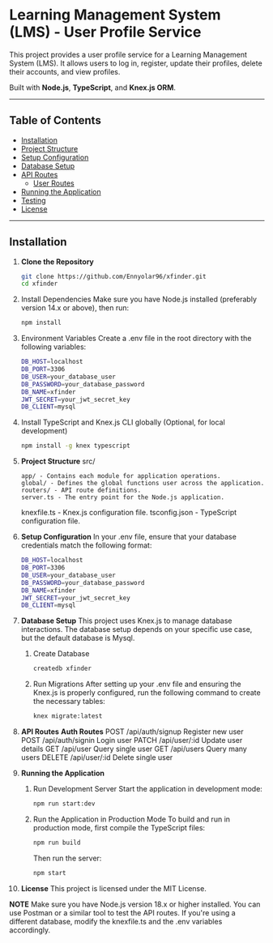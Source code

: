 # Learning Management System (LMS) - User Profile Service

This project provides a user profile service for a Learning Management System (LMS). It allows users to log in, register, update their profiles, delete their accounts, and view profiles.

Built with **Node.js**, **TypeScript**, and **Knex.js ORM**.

---

## Table of Contents

- [Installation](#installation)
- [Project Structure](#project-structure)
- [Setup Configuration](#setup-configuration)
- [Database Setup](#database-setup)
- [API Routes](#api-routes)
  - [User Routes](#user-routes)
- [Running the Application](#running-the-application)
- [Testing](#testing)
- [License](#license)

---

## Installation

1.  **Clone the Repository**

    ```bash
    git clone https://github.com/Ennyolar96/xfinder.git
    cd xfinder

    ```

2.  Install Dependencies Make sure you have Node.js installed (preferably version 14.x or above), then run:

    ```bash
    npm install

    ```

3.  Environment Variables Create a .env file in the root directory with the following variables:

    ```bash
    DB_HOST=localhost
    DB_PORT=3306
    DB_USER=your_database_user
    DB_PASSWORD=your_database_password
    DB_NAME=xfinder
    JWT_SECRET=your_jwt_secret_key
    DB_CLIENT=mysql
    ```

4.  Install TypeScript and Knex.js CLI globally (Optional, for local development)
    ```bash
    npm install -g knex typescript
    ```
5.  **Project Structure**
    src/

        app/ - Contains each module for application operations.
        global/ - Defines the global functions user across the application.
        routers/ - API route definitions.
        server.ts - The entry point for the Node.js application.

    knexfile.ts - Knex.js configuration file.
    tsconfig.json - TypeScript configuration file.

6.  **Setup Configuration**
    In your .env file, ensure that your database credentials match the following format:

    ```bash
    DB_HOST=localhost
    DB_PORT=3306
    DB_USER=your_database_user
    DB_PASSWORD=your_database_password
    DB_NAME=xfinder
    JWT_SECRET=your_jwt_secret_key
    DB_CLIENT=mysql
    ```

7.  **Database Setup**
    This project uses Knex.js to manage database interactions. The database setup depends on your specific use case, but the default database is Mysql.

    1.  Create Database
        ```bash
        createdb xfinder
        ```
    2.  Run Migrations After setting up your .env file and ensuring the Knex.js is properly configured, run the following command to create the necessary tables:
        ```bash
        knex migrate:latest
        ```

8.  **API Routes**
    **Auth Routes**
    POST /api/auth/signup Register new user
    POST /api/auth/signin Login user
    PATCH /api/user/:id Update user details
    GET /api/user Query single user
    GET /api/users Query many users
    DELETE /api/user/:id Delete single user

9.  **Running the Application**

    1.  Run Development Server
        Start the application in development mode:

        ```bash
        npm run start:dev

        ```

    2.  Run the Application in Production Mode
        To build and run in production mode, first compile the TypeScript files:

        ```bash
        npm run build

        ```

        Then run the server:

        ```bash
        npm start
        ```

10. **License**
    This project is licensed under the MIT License.

**NOTE**
Make sure you have Node.js version 18.x or higher installed.
You can use Postman or a similar tool to test the API routes.
If you're using a different database, modify the knexfile.ts and the .env variables accordingly.
